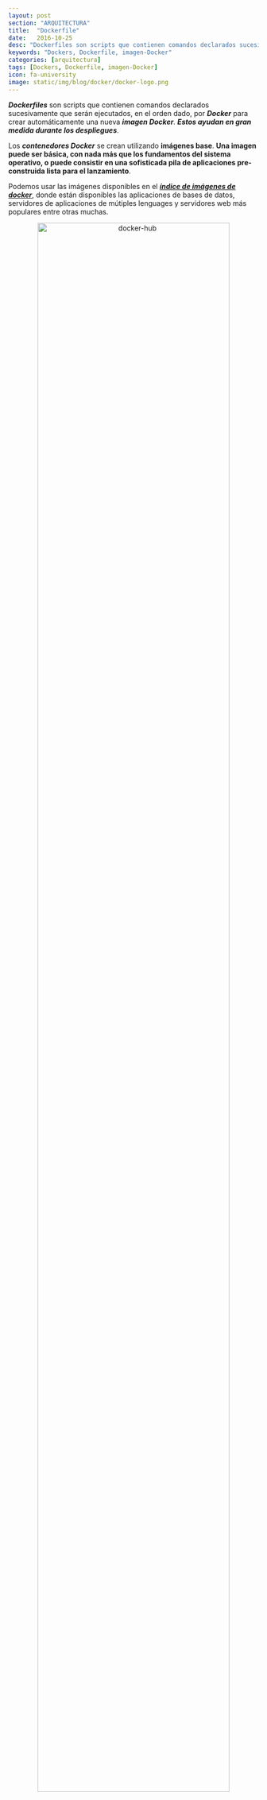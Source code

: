 ```yaml
---
layout: post
section: "ARQUITECTURA"
title:  "Dockerfile"
date:   2016-10-25
desc: "Dockerfiles son scripts que contienen comandos declarados sucesivamente que serán ejecutados, en el orden dado, por Docker para crear automáticamente una nueva imagen Docker. Estos ayudan en gran medida durante los despliegues.."
keywords: "Dockers, Dockerfile, imagen-Docker"
categories: [arquitectura]
tags: [Dockers, Dockerfile, imagen-Docker]
icon: fa-university
image: static/img/blog/docker/docker-logo.png
---
```


***Dockerfiles*** son scripts que contienen comandos declarados sucesivamente que serán ejecutados, en el orden dado, por ***Docker*** para crear automáticamente una nueva ***imagen Docker***. ***Estos ayudan en gran medida durante los despliegues***.

<!--more-->

Los ***contenedores Docker*** se crean utilizando **imágenes base**. **Una imagen puede ser básica, con nada más que los fundamentos del sistema operativo, o puede consistir en una sofisticada pila de aplicaciones pre-construida lista para el lanzamiento**.

Podemos usar las imágenes disponibles en el ***[índice de imágenes de docker](https://hub.docker.com/ "https://hub.docker.com/")***, donde están disponibles las aplicaciones de bases de datos, servidores de aplicaciones de mútiples lenguages y servidores web más populares entre otras muchas. 

<div style="text-align: center;margin: 1em;">
	<img src="{{ site.baseurl }}static/img/blog/docker/docker-hub.png" alt="docker-hub" class="img-thumbnail" style="width: 90%"/>
</div>

Estas imágenes de base pueden utilizarse para crear nuevos contenedores,pero también nos sirven para definir nuestras propias imágenes personalizadas con las necesidades que tengamos. Lo que necesitamos es escribir un archivo que contenga la receta para construir la imagen del contenedor, este archivo es el ***Dockerfile***.

Al crear tus imágenes con ***dockerfile***, cada acción tomada (es decir, un comando ejecutado como `apt-get install`) forma una nueva capa encima de la anterior.

***Dockerfile*** **definirá lo que sucede en el entorno dentro de su contenedor. El acceso a recursos como interfaces de red y unidades de disco se virtualiza dentro de este entorno, aislado del resto del sistema, por lo que debe asignar los puertos al mundo exterior y especificar qué archivos desea copiar desde el host**. Sin embargo, después de hacer eso, puede esperar que la compilación de su aplicación definida en este ***Dockerfile*** se comportará exactamente igual dondequiera que se ejecuta.

# Sintaxis de Dockerfile #

La sintaxis de ***Dockerfile*** consiste en dos tipos de bloques de líneas principales: comentarios y comandos + argumentos.

    # Linea de bloque usada para comentarios
    command argument argument ..

Un ejemplo simple:

    # Escribe "Hello docker!"
    RUN echo "Hello docker!"

# Información general sobre comandos Dockerfile #

- **ADD**: Por medio de este comando podemos copiar archivos dentro de nuestra nueva ***imagen*** ya sea desde una URL o desde una carpeta física que se encuentre en nuestra maquina host. El comando `ADD` obtiene dos argumentos: un origen y un destino. Básicamente **copia los archivos de origen en una ruta del host, en el propio sistema de archivos del contenedor en la ruta destino establecido. En muchas ocasiones se utiliza para proporcionar la configuración de los servicios (ssh, mysql, …)**:

		# Usage: ADD [ruta path del host o URL] [directorio destino en el contenedor]
		ADD /my_app_folder /my_app_folder

	> **NOTA**: Ojo, sólo se pueden copiar archivos que se localizan a la misma altura en el filesystem que la carpeta en la que se encuentra el Dockerfile, esto por temas de caché. Si quieren tener un directorio en local y en una imagen de docker, al mismo tiempo que está corriendo, tienen que hacerlo después del paso de crear la imagen con un Dockerfile, cuando inician la máquina.

- **CMD**: **Establece el comando de inicio del proceso que se usará si no se indica uno al iniciar un contenedor con la imagen**.

	Configura comandos por defecto para ser ejecutado **durante la inicialización del contenedor (cuando se instancia un contenedor utilizando la imagen que se está construyendo)**. Este comando es similar al comando `RUN` con la única diferencia que este no se ejecuta durante la fase de compilación (`build`) sino que **se ejecuta cuando iniciamos el contenedor**.

	**Esta instrucción sirve para ejecutar una acción por defecto en el arranque de un contenedor, si escribes más de una solo tendrá efecto la última instrucción que escribas. Y si al arrancar un contenedor especificas un comando puedes sobrescribir esta instrucción por defecto**.

		# Usage: CMD application "argument", "argument", ..
		CMD "echo" "Hello docker!"

- **ENTRYPOINT**: Ajusta el punto de entrada por defecto de la aplicación desde el ***contenedor***. El argumento `ENTRYPOINT` **establece la aplicación predeterminada concreta que se utiliza cada vez que se crea un contenedor con la imagen**. Por ejemplo, si ha instalado una aplicación específica dentro de una imagen y utilizará esta imagen para ejecutar sólo esa aplicación, puede indicarla con `ENTRYPOINT` y cada vez que se cree un contenedor a partir de esa imagen, su aplicación será el destino del comando `cmd`.

	Si se combina `ENTRYPOINT` con `CMD`, puede quitar *"application"* de `CMD` y dejar "argumentos" que se pasarán al `ENTRYPOINT`.

		# Usage: ENTRYPOINT application "argument", "argument", ..
		# Remember: arguments are optional. They can be provided by CMD
		#           or during the creation of a container. 
		ENTRYPOINT echo
		
		# Usage example with CMD:
		# Arguments set with CMD can be overridden during *run*
		CMD "Hello docker!"
		ENTRYPOINT echo  

- **ENV**: El comando `ENV` se utiliza para **establecer las variables de entorno**. Estas variables consisten en pares **"clave=valor"** que se pueden acceder dentro del contenedor por scripts y aplicaciones por igual. Esta funcionalidad de ***docker*** ofrece una enorme flexibilidad para ejecutar programas.

		# Usage: ENV [CLAVE] [VALOR]
		# establece la variable de entorno JAVA_HOME
		ENV JAVA_HOME /usr/lib/jvm/java-8-oracle

- **EXPOSE**: El comando `EXPOSE` se utiliza para **asociar un puerto especificado para habilitar la conexión en red entre el proceso en ejecución dentro del contenedor y el mundo exterior (es decir, el host)**. Indica los puertos TCP/IP por los que se pueden acceder a los servicios del contenedor, los típicos son 22 (SSH), 80 (HTTP).

		# Usage: EXPOSE [port]
		EXPOSE 8080

- **FROM**: **Define la imagen base a utilizar para iniciar el proceso de generación**. Puede ser cualquier imagen, incluyendo las que has creado anteriormente. Si no se encuentra una *imagen* `FROM` en el host, el ***docker*** intentará encontrarla (y descargarla) desde el ***[índice de imágenes de docker](https://hub.docker.com/ "https://hub.docker.com/")***. Debe ser el primer comando declarado dentro de un ***Dockerfile***.
	
		# Usage: FROM [image name]
		FROM ubuntu

- **MAINTAINER**: **Establece los datos de autor/propietario del archivo *Dockerfile***. Este comando se puede establecer en cualquier parte del archivo después del comando `FROM`.
	
		# Usage: MAINTAINER [name] [e-mail]
		MAINTAINER authors_name authors_email

- **RUN**: **Permite ejecutar una instrucción en el contenedor**, por ejemplo, para instalar algún paquete mediante el gestor de paquetes o ejecutar algún fichero ejecutable…(`apt-get, yum, …`). **Ejecuta un comando y cambia (commit) el resultado de la la imagen final (contenedor). A diferencia de CMD, en realidad se utiliza para construir la imagen (formando otra capa encima de la anterior que está comprometida)**.

	> ***Nota***: La razón de tener un único comando RUN de Docker y encadenar los comandos de shell con && es que Docker creará una capa adicional en la imagen para cada comando RUN. Cuantos menos comandos RUN contenga un archivo Docker, menor será la imagen resultante.
	>
	> El usar la barra invertida "\\"permite que el comando RUN abarque varias líneas.
	
		# Usage: RUN [command]
		RUN apt-get update && apt-get install -y \
		aufs-tools \
		automake \
		build-essential \
		curl \
		dpkg-sig \
		libcap-dev \
		libsqlite3-dev \
		mercurial \
		reprepro \
		ruby1.9.1 \
		ruby1.9.1-dev \
		s3cmd=1.1.* \
		 && rm -rf /var/lib/apt/lists/*

	> ***Nota***: Limpiar la caché apt mediante la eliminación de `/var/lib/apt/lists` reduce el tamaño de la imagen, ya que la caché apt no se almacena en una capa. Dado que la sentencia `RUN` comienza con `apt-get update`, la caché del paquete siempre se actualizará antes de `apt-get install`.

- **USER**: **Establece el usuario (el UID o nombre de usuario) que debe ejecutar los contenedores en función de la imagen que se está construyendo**.

		# Usage: USER [UID]
		USER 751

- **VOLUMEN**: **Monta un directorio desde el host al contenedor, permitiendo el acceso desde su contenedor a un directorio de la máquina host**. Establece puntos de montaje que al usar el contenedor se pueden proporcionar, los volúmenes son la forma de externalizar un determinado directorio y proporcionar persistencia (las imágenes de docker son de solo lectura y no almacenan datos entre diferentes ejecuciones).
	
		# Usage: VOLUME ["/dir_1", "/dir_2" ..]
		VOLUME ["/my_files"]

- **WORKDIR**: Establece el directorio para las directivas de CMD que se ejecutarán.

		# Usage: WORKDIR /path
		WORKDIR ~/

# Creación del dockerFile #

Dado que los ***archivos Dockerfile*** son documentos de texto sin formato, puedes crear uno desde tu editor de texto favorito y escribir los comandos que deseas que ***Docker*** ejecute con el fin de construir una imagen. Después de empezar a trabajar en el archivo, continúa con la adición de todo el contenido a continuación (uno tras otro) antes de guardar el resultado final.

Vamos a crear un archivo ***Dockerfile*** vacío utilizando el editor de texto nano:

    nano Dockerfile

Necesitamos tener todas las instrucciones (comandos) y directivas enumeradas sucesivamente. Sin embargo, todo comienza con la construcción de una imagen base (configurado con el comando `FROM`). A partir de ahí, el proceso de construcción se inicia y cada siguiente acción finalizando con commits (guardando el estado de imagen) en el host.

Vamos a definir el propósito de nuestro archivo ***Dockerfile*** y declarar la imagen base para usar:

> **NOTA**: Aunque sea opcional, siempre es una buena práctica permitir que usted y todo el mundo averigüen (cuando sea necesario) qué es este archivo y qué se piensa hacer. Para esto, comenzaremos nuestro ***Dockerfile*** con comentarios decorados con ***#*** para describirlo.

    #############################################################
    # Archivo Dockerfile para ejecutar contenedores postgres
    # Basado en una imagen de Ubuntu
    # Esta configuración de PostgreSQL es para propósitos de sólo desarrollo. 
    # Consulte la documentación de PostgreSQL para afinar estas configuraciones
    # https://hub.docker.com/_/postgres/.
    #############################################################
    
    # Establece la imagen de base a utilizar para Ubuntu
    FROM ubuntu
    
    # Especifica el autor que mantiene la imagen
    MAINTAINER Javier Martín Alonso <javimartinalonso@gmail.com>
    
    # Actualización de la lista de fuentes del repositorio de aplicaciones por defecto
    RUN apt-get update
    
	###################### EMPEZAR INSTALACION #######################
    # Configuración de argumentos y comandos
	# Instalar postgres
	##################################################################
    # Agregue la clave PGP de PostgreSQL para verificar sus paquetes Debian.
    # Debe ser la misma clave que https://www.postgresql.org/media/keys/ACCC4CF8.asc
    RUN apt-key adv --keyserver hkp://p80.pool.sks-keyservers.net:80 --recv-keys B97B0AFCAA1A47F044F244A07FCC7D46ACCC4CF8
	
	# Añade el repositorio de PostgreSQL. Contiene la versión estable más reciente de PostgreSQL.
	RUN echo "deb http://apt.postgresql.org/pub/repos/apt/ precise-pgdg main" > /etc/apt/sources.list.d/pgdg.list
	
	# Instala ``python-software-properties``, ``software-properties-common`` y PostgreSQL 9.3
	# Hay algunos avisos (en rojo) Que aparecen durante la construcción. 
	# Puedes ocultarlos prefijando cada sentencia apt-get con DEBIAN_FRONTEND=noninteractive
	RUN apt-get update && apt-get install -y python-software-properties software-properties-common postgresql-9.3 postgresql-client-9.3 postgresql-contrib-9.3

	# Nota: Las imágenes oficiales de Debian y Ubuntu se limpian automáticamente ejecutando `` apt-get clean``, después de cada `` apt-get``

	# Ejecuta el resto de los comandos como el usuario `` postgres`` 
	# creado por el paquete `` postgres-9.3`` cuando ejecutamos `` apt-get installed``
	USER postgres

	# Crear un rol de PostgreSQL llamado `` docker`` con contraseña:`` docker``.
	# Luego cree una base de datos llamada `docker` propiedad del rol ` `docker`` que hemos creado antes.
	# Nota: aquí usamos `` && \ `` para ejecutar comandos uno tras otro - el `` \ ``
	# Permite que el comando RUN abarque varias líneas.
	RUN    /etc/init.d/postgresql start &&\
	    psql --command "CREATE USER docker WITH SUPERUSER PASSWORD 'docker';" &&\
	    createdb -O docker docker

	# Ajustamos la configuración de PostgreSQL para que permita 
	# las conexiones remotas a la base de datos.
	RUN echo "host all  all    0.0.0.0/0  md5" >> /etc/postgresql/9.3/main/pg_hba.conf
	
	# y añadimos ``listen_addresses`` a ``/etc/postgresql/9.3/main/postgresql.conf``
	RUN echo "listen_addresses='*'" >> /etc/postgresql/9.3/main/postgresql.conf
	##################################################################
	##################### INSTALACION TERMINADA ######################
    ##################################################################

	# Exponemos el puerto de conexion al servidor PostgreSQL
	EXPOSE 5432

	# añadimos volumenes para permitir copias de seguridad de la configuracón, logs and base de datos
	VOLUME  ["/etc/postgresql", "/var/log/postgresql", "/var/lib/postgresql"]

	# Configuración del comando por defecto que se ejecutará cuando se inicie el contenedor
	CMD ["/usr/lib/postgresql/9.3/bin/postgres", "-D", "/var/lib/postgresql/9.3/main", "-c", "config_file=/etc/postgresql/9.3/main/postgresql.conf"]



# Generar una imagen a partir del docker file #

Profundizaremos en post posteriores en el uso de dockers, creación de imágenes, ejecución de contenedores, volúmenes, etc. Por ahora nos bastará con ejecutar las siguientes instrucciones para crear una imagen a partir del docker file y arrancar un contenedor y probarlo.

- Construir la imagen:

        docker build . -t jmartin/postgres-prueba-dockerfile

- Arrancar un contenedor:

        docker run  -i -t --name postgres-prueba-dockerfile -p 5433:5432 -d jmartin/postgres-prueba-dockerfile

> ***Notas***: Hemos ejecutado el comando `docker run` y hemos pasado dos parámetros `–i` y `–t` , `-i` permite redirigir la entrada estándar, esto es necesario para poder tener una sesión interactiva con el Shell. El parámetro `–t` le dice a Docker que asigne un pseudo-tty al contenedor que hemos creado y es el que realmente permite una sesión interactiva con el Shell del nuevo contenedor. Esta línea es básica cuando queramos crear un contenedor que planeamos interactuar en línea de comandos.

> ***Nota***: asigno el puerto 5433 en la maquina host, ya que tengo instalado un postgres que ya está usando el puerto 5432.

# Conexión desde el sistema host #

Si no conocemos el puerto asignado dentro del contenedor entonces, es necesario utilizar `docker ps` para averiguar qué puerto interno del host local tiene asignado el ***contenedor***:

	$ docker ps
	
	CONTAINER ID        IMAGE                  COMMAND                CREATED             STATUS              PORTS                                      NAMES
	5e24362f27f6        eg_postgresql:latest   /usr/lib/postgresql/   About an hour ago   Up About an hour    0.0.0.0:49153->5432/tcp                    pg_test
	
	$ psql -h localhost -p 5432 -d docker -U docker --password


Pass --> docker

## Prueba de la base de datos ##

Una vez que se haya autenticado y tenga un docker =# mensaje, puede crear una tabla y rellenarlo.

	psql (9.3.1)
	Type "help" for help.
	
	$ docker=# CREATE TABLE cities (
	docker(#     name            varchar(80),
	docker(#     location        point
	docker(# );
	CREATE TABLE
	$ docker=# INSERT INTO cities VALUES ('San Francisco', '(-194.0, 53.0)');
	INSERT 0 1
	$ docker=# select * from cities;
	     name      | location
	---------------+-----------
	 San Francisco | (-194,53)
	(1 row)

## Uso de los volúmenes de contenedores ##

Aprender a trabajar con volumenes desde windows

Puede utilizar los volúmenes definidos para inspeccionar los archivos de registro de PostgreSQL y para hacer una copia de seguridad de la configuración y los datos:

	$ docker run --rm --volumes-from postgres-prueba-dockerfile -t -i busybox sh
	
	/ # ls
	bin      etc      lib      linuxrc  mnt      proc     run      sys      usr
	dev      home     lib64    media    opt      root     sbin     tmp      var
	/ # ls /etc/postgresql/9.3/main/
	environment      pg_hba.conf      postgresql.conf
	pg_ctl.conf      pg_ident.conf    start.conf
	/tmp # ls /var/log
	ldconfig    postgresql





## Principales usos de dockerfile ##

- **Documentar las dependencias del entorno de la aplicación/servicio que contendrá el contenedor**. Podemos crear fácilmente imágenes con la configuración y dependencias que se necesitan, destruirlas, hacer pequeñas modificaciones y volver a crear con el ***Dockerfile***. Al poder sustituir los ficheros de configuración en la imagen que se está creando, podemos definir los ficheros de configuración y empaquetarlos junto con el ***Dockerfile*** facilitando su distribución. Cuando cambia el ***Dockerfile*** y reconstruye la imagen, sólo se reconstruyen las capas que han cambiado. Esto es parte de lo que hace que las imágenes sean tan ligeras, pequeñas y rápidas, en comparación con otras tecnologías de virtualización.
 
- **Publicar y compartir de una manera cómoda y rápida una imagen operativa de nuestra aplicación/servicio**. Empaquetar por ejemplo un war + ficheros de configuración + Dockerfile puede ocupar alrededor de 100Mb. Esto permite que sea fácil de de distribuir y de instalar en cualquier entorno ya sea de desarrollo o de producción.

- **Generar Tags o release de entornos completos que podamos reutilizar por ejemplo para dar soporte en la versión instalada en producción**. Podemos hacer un tag en un repositorio con las versiones de ***Dockerfile*** que se instalan en cada entrega.

## Referencias ##

[https://docs.docker.com/engine/reference/builder](https://docs.docker.com/engine/reference/builder "https://docs.docker.com/engine/reference/builder")

[https://docs.docker.com/engine/userguide/eng-image/dockerfile_best-practices/](https://docs.docker.com/engine/userguide/eng-image/dockerfile_best-practices/ "https://docs.docker.com/engine/userguide/eng-image/dockerfile_best-practices/")

[https://docs.docker.com/engine/examples/postgresql_service/](https://docs.docker.com/engine/examples/postgresql_service/ "https://docs.docker.com/engine/examples/postgresql_service/")